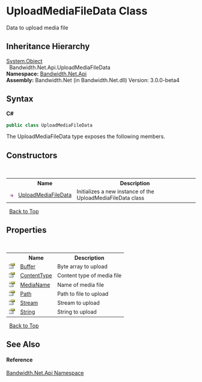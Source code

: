 ﻿# UploadMediaFileData Class
 

Data to upload media file


## Inheritance Hierarchy
<a href="http://msdn2.microsoft.com/en-us/library/e5kfa45b" target="_blank">System.Object</a><br />&nbsp;&nbsp;Bandwidth.Net.Api.UploadMediaFileData<br />
**Namespace:**&nbsp;<a href ="N_Bandwidth_Net_Api.md">Bandwidth.Net.Api</a><br />**Assembly:**&nbsp;Bandwidth.Net (in Bandwidth.Net.dll) Version: 3.0.0-beta4

## Syntax

**C#**<br />
``` C#
public class UploadMediaFileData
```

The UploadMediaFileData type exposes the following members.


## Constructors
&nbsp;<table><tr><th></th><th>Name</th><th>Description</th></tr><tr><td>![Public method](media/pubmethod.gif "Public method")</td><td><a href ="M_Bandwidth_Net_Api_UploadMediaFileData__ctor.md">UploadMediaFileData</a></td><td>
Initializes a new instance of the UploadMediaFileData class</td></tr></table>&nbsp;
<a href="#uploadmediafiledata-class">Back to Top</a>

## Properties
&nbsp;<table><tr><th></th><th>Name</th><th>Description</th></tr><tr><td>![Public property](media/pubproperty.gif "Public property")</td><td><a href ="P_Bandwidth_Net_Api_UploadMediaFileData_Buffer.md">Buffer</a></td><td>
Byte array to upload</td></tr><tr><td>![Public property](media/pubproperty.gif "Public property")</td><td><a href ="P_Bandwidth_Net_Api_UploadMediaFileData_ContentType.md">ContentType</a></td><td>
Content type of media file</td></tr><tr><td>![Public property](media/pubproperty.gif "Public property")</td><td><a href ="P_Bandwidth_Net_Api_UploadMediaFileData_MediaName.md">MediaName</a></td><td>
Name of media file</td></tr><tr><td>![Public property](media/pubproperty.gif "Public property")</td><td><a href ="P_Bandwidth_Net_Api_UploadMediaFileData_Path.md">Path</a></td><td>
Path to file to upload</td></tr><tr><td>![Public property](media/pubproperty.gif "Public property")</td><td><a href ="P_Bandwidth_Net_Api_UploadMediaFileData_Stream.md">Stream</a></td><td>
Stream to upload</td></tr><tr><td>![Public property](media/pubproperty.gif "Public property")</td><td><a href ="P_Bandwidth_Net_Api_UploadMediaFileData_String.md">String</a></td><td>
String to upload</td></tr></table>&nbsp;
<a href="#uploadmediafiledata-class">Back to Top</a>

## See Also


#### Reference
<a href ="N_Bandwidth_Net_Api.md">Bandwidth.Net.Api Namespace</a><br />